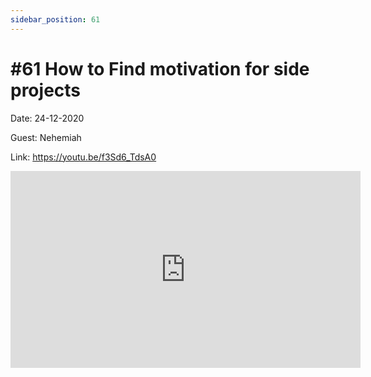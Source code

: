 ```yaml
---
sidebar_position: 61
---
```


# #61 How to Find motivation for side projects

Date: 24-12-2020

Guest: Nehemiah

Link: https://youtu.be/f3Sd6_TdsA0

<iframe width="560" height="315" src="https://www.youtube.com/embed/f3Sd6_TdsA0" title="YouTube video player" frameborder="0" allow="accelerometer; autoplay; clipboard-write; encrypted-media; gyroscope; picture-in-picture; web-share" allowfullscreen></iframe>